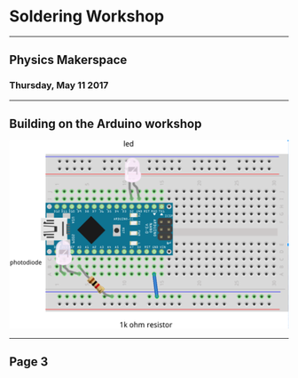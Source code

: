 # Soldering Workshop
--------------------
## Physics Makerspace
### Thursday, May 11 2017
---
## Building on the Arduino workshop
![Breadboard](/images/completedBreadboard.png)

---
## Page 3

